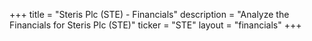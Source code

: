 +++
title = "Steris Plc (STE) - Financials"
description = "Analyze the Financials for Steris Plc (STE)"
ticker = "STE"
layout = "financials"
+++

